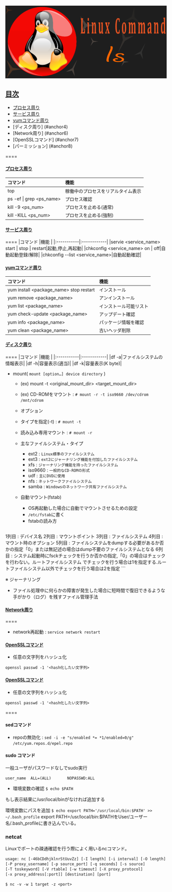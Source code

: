 ![Alt Text](https://github.com/yhidetoshi/Pictures/raw/master/Linux_Memo/linux-command.png)


<a id="index"></a>
## <a href="#index">目次</a>
* [プロセス周り](#anchor1)
* [サービス周り](#anchor2)
* [yumコマンド周り](#anchor3)
* [ディスク周り] (#anchor4)
* [Network周り] (#anchor6)
* [OpenSSLコマンド] (#anchor7)
* [パーミッション] (#anchor8)

====

<a id="anchor1"></a>
#### <a href="#anchor1">プロセス周り</a>  
|コマンド    |機能         |
|:-----------|:------------|
|top|稼働中のプロセスをリアルタイム表示|
|ps -ef &#124; grep &lt;ps_name&gt;|プロセス確認|
|kill -9 &lt;ps_num&gt;|プロセスを止める(通常)|
|kill -KILL &lt;ps_num&gt;|プロセスを止める(強制)|

<a id="anchor2"></a>
#### <a href="#anchor1">サービス周り</a>  

====
|コマンド    |機能         |
|:-----------|:------------|
|servie &lt;service_name&gt; start &#124; stop &#124; restart|起動,停止,再起動|
|chkconfig &lt;service_name&gt; on &#124; off|自動起動登録/解除|
|chkconfig --list &lt;service_name&gt;|自動起動確認|


<a id="anchor3"></a>
#### <a href="#anchor3">yumコマンド周り</a>  

|コマンド    |機能         |
|:-----------|:------------|
|yum install &lt;package_name&gt; stop restart|インストール|
|yum remove &lt;package_name&gt;|アンインストール|
|yum list &lt;package_name&gt;|インストール可能リスト|
|yum check-update &lt;package_name&gt;|アップデート確認|
|yum info &lt;package_name&gt;|パッケージ情報を確認|
|yum clean &lt;package_name&gt;|古いヘッダ削除|


<a id="anchor4"></a>
#### <a href="#anchor3">ディスク周り</a>  
====
|コマンド    |機能         |
|:-----------|:------------|
|df -a|ファイルシステムの情報表示|
|df -h|容量表示(適当)|
|df -k|容量表示(K byte)|


- mount( `mount [option…] device directory` ) 
  - (ex) mount -t <original_mount_dir> <target_mount_dir>
  - (ex) CD-ROMをマウント : `# mount -r -t iso9660 /dev/cdrom /mnt/cdrom`
  -  オプション
    - タイプを指定(-t) : `# mount -t`  
    - 読み込み専用マウント : `# mount -r`
  
  - 主なファイルシステム・タイプ
    - ext2 : `Linux標準のファイルシステム`
    - ext3 : `ext2にジャーナリング機能を付加したファイルシステム`
    - xfs : `ジャーナリング機能を持ったファイルシステム`
    - iso9660 : `一般的なCD-ROMの形式`
    - udf : `主にDVDに使用`
    - nfs : `ネットワークファイルシステム`
    - samba : `Windowsのネットワーク共有ファイルシステム`

  - 自動マウント(fstab)
    - OS再起動した場合に自動でマウントさせるための設定 
    - `/etc/fstab`に書く
    - fstabの読み方
    ```
1列目 : デバイス名 
2列目 : マウントポイント 
3列目 : ファイルシステム 
4列目 : マウント時のオプション 
5列目 : ファイルシステムをdumpする必要があるか否かの指定「0」または無記述の場合はdump不要のファイルシステムとなる
6列目 : システム起動時にfsckチェックを行うか否かの指定,「0」の場合はチェックを行わない。ルートファイルシステム
でチェックを行う場合は1を指定する.ルートファイルシステム以外でチェックを行う場合は2を指定
    ```

※ ジャーナリング
 - ファイル処理中に何らかの障害が発生した場合に短時間で復旧できるような手がかり（ログ）を残すファイル管理手法




<a id="anchor6"></a>
#### <a href="#anchor6">Network周り</a>  
====
- network再起動 : `service network restart`


<a id="anchor7"></a>
#### <a href="#anchor7">OpenSSLコマンド</a> 
- 任意の文字列をハッシュ化
```
openssl passwd -1 '<hash化したい文字列>
```


<a id="anchor8"></a>
#### <a href="#anchor8">OpenSSLコマンド</a> 
- 任意の文字列をハッシュ化
```
openssl passwd -1 '<hash化したい文字列>
```
====


#### sedコマンド

  - repoの無効化 : `sed -i -e "s/enabled *= *1/enabled=0/g" /etc/yum.repos.d/epel.repo`

#### sudo コマンド
一般ユーザがパスワードなしでsudo実行
```
user_name  ALL=(ALL)       NOPASSWD:ALL
```


- 環境変数の確認
`$ echo $PATH`

もし表示結果に/usr/local/binがなければ追加する

環境変数にパスを追加
`$ echo export PATH='/usr/local/bin:$PATH' >> ~/.bash_profile`
export PATH=/usr/local/bin:$PATHをUser/ユーザー名/.bash_profileに書き込んでいる。

### netcat
Linuxでポートの疎通確認を行う際によく用いるncコマンド。
```
usage: nc [-46bCDdhjklnrStUuvZz] [-I length] [-i interval] [-O length]
[-P proxy_username] [-p source_port] [-q seconds] [-s source]
[-T toskeyword] [-V rtable] [-w timeout] [-X proxy_protocol]
[-x proxy_address[:port]] [destination] [port]
```

`$ nc -v -w 1 target -z <port>`
